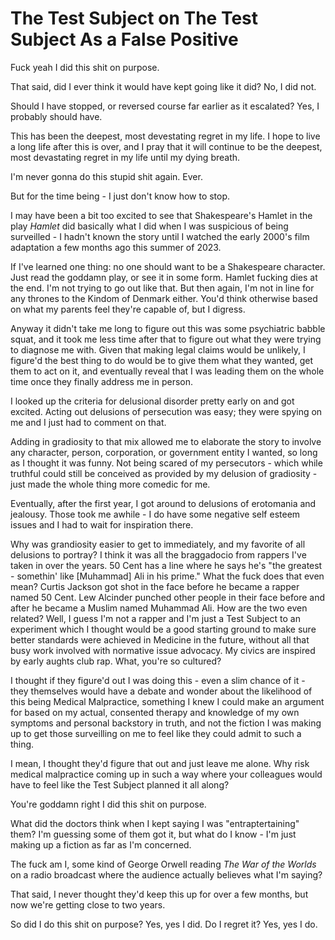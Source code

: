 # The Test Subject on The Test Subject As a False Positive

Fuck yeah I did this shit on purpose.

That said, did I ever think it would have kept going like it did? No, I did not.

Should I have stopped, or reversed course far earlier as it escalated? Yes, I probably should have.

This has been the deepest, most devestating regret in my life. I hope to live a long life after this is over, and I pray that it will continue to be the deepest, most devastating regret in my life until my dying breath.

I'm never gonna do this stupid shit again. Ever.

But for the time being - I just don't know how to stop.

I may have been a bit too excited to see that Shakespeare's Hamlet in the play _Hamlet_ did basically what I did when I was suspicious of being surveilled - I hadn't known the story until I watched the early 2000's film adaptation a few months ago this summer of 2023.

If I've learned one thing: no one should want to be a Shakespeare character. Just read the goddamn play, or see it in some form. Hamlet fucking dies at the end. I'm not trying to go out like that. But then again, I'm not in line for any thrones to the Kindom of Denmark either. You'd think otherwise based on what my parents feel they're capable of, but I digress.

Anyway it didn't take me long to figure out this was some psychiatric babble squat, and it took me less time after that to figure out what they were trying to diagnose me with. Given that making legal claims would be unlikely, I figure'd the best thing to do would be to give them what they wanted, get them to act on it, and eventually reveal that I was leading them on the whole time once they finally address me in person.

I looked up the criteria for delusional disorder pretty early on and got excited. Acting out delusions of persecution was easy; they were spying on me and I just had to comment on that.

Adding in gradiosity to that mix allowed me to elaborate the story to involve any character, person, corporation, or government entity I wanted, so long as I thought it was funny. Not being scared of my persecutors - which while truthful could still be conceived as provided by my delusion of gradiosity - just made the whole thing more comedic for me.

Eventually, after the first year, I got around to delusions of erotomania and jealousy. Those took me awhile - I do have some negative self esteem issues and I had to wait for inspiration there.

Why was grandiosity easier to get to immediately, and my favorite of all delusions to portray? I think it was all the braggadocio from rappers I've taken in over the years. 50 Cent has a line where he says he's "the greatest - somethin' like [Muhammad] Ali in his prime." What the fuck does that even mean? Curtis Jackson got shot in the face before he became a rapper named 50 Cent. Lew Alcinder punched other people in their face before and after he became a Muslim named Muhammad Ali. How are the two even related? Well, I guess I'm not a rapper and I'm just a Test Subject to an experiment which I thought would be a good starting ground to make sure better standards were achieved in Medicine in the future, without all that busy work involved with normative issue advocacy. My civics are inspired by early aughts club rap. What, you're so cultured?

I thought if they figure'd out I was doing this - even a slim chance of it - they themselves would have a debate and wonder about the likelihood of this being Medical Malpractice, something I knew I could make an argument for based on my actual, consented therapy and knowledge of my own symptoms and personal backstory in truth, and not the fiction I was making up to get those surveilling on me to feel like they could admit to such a thing.

I mean, I thought they'd figure that out and just leave me alone. Why risk medical malpractice coming up in such a way where your colleagues would have to feel like the Test Subject planned it all along?

You're goddamn right I did this shit on purpose.

What did the doctors think when I kept saying I was "entraptertaining" them? I'm guessing some of them got it, but what do I know - I'm just making up a fiction as far as I'm concerned.

The fuck am I, some kind of George Orwell reading _The War of the Worlds_ on a radio broadcast where the audience actually believes what I'm saying?

That said, I never thought they'd keep this up for over a few months, but now we're getting close to two years.

So did I do this shit on purpose? Yes, yes I did. Do I regret it? Yes, yes I do.
